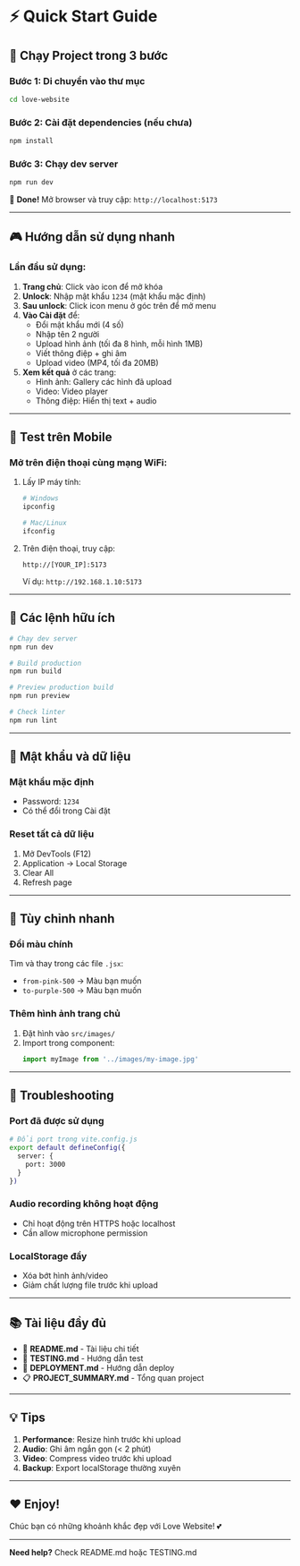 # ⚡ Quick Start Guide

## 🚀 Chạy Project trong 3 bước

### Bước 1: Di chuyển vào thư mục
```bash
cd love-website
```

### Bước 2: Cài đặt dependencies (nếu chưa)
```bash
npm install
```

### Bước 3: Chạy dev server
```bash
npm run dev
```

🎉 **Done!** Mở browser và truy cập: `http://localhost:5173`

---

## 🎮 Hướng dẫn sử dụng nhanh

### Lần đầu sử dụng:

1. **Trang chủ**: Click vào icon để mở khóa
2. **Unlock**: Nhập mật khẩu `1234` (mật khẩu mặc định)
3. **Sau unlock**: Click icon menu ở góc trên để mở menu
4. **Vào Cài đặt** để:
   - Đổi mật khẩu mới (4 số)
   - Nhập tên 2 người
   - Upload hình ảnh (tối đa 8 hình, mỗi hình 1MB)
   - Viết thông điệp + ghi âm
   - Upload video (MP4, tối đa 20MB)
5. **Xem kết quả** ở các trang:
   - Hình ảnh: Gallery các hình đã upload
   - Video: Video player
   - Thông điệp: Hiển thị text + audio

---

## 📱 Test trên Mobile

### Mở trên điện thoại cùng mạng WiFi:

1. Lấy IP máy tính:
   ```bash
   # Windows
   ipconfig
   
   # Mac/Linux
   ifconfig
   ```

2. Trên điện thoại, truy cập:
   ```
   http://[YOUR_IP]:5173
   ```
   
   Ví dụ: `http://192.168.1.10:5173`

---

## 🔧 Các lệnh hữu ích

```bash
# Chạy dev server
npm run dev

# Build production
npm run build

# Preview production build
npm run preview

# Check linter
npm run lint
```

---

## 📝 Mật khẩu và dữ liệu

### Mật khẩu mặc định
- Password: `1234`
- Có thể đổi trong Cài đặt

### Reset tất cả dữ liệu
1. Mở DevTools (F12)
2. Application → Local Storage
3. Clear All
4. Refresh page

---

## 🎨 Tùy chỉnh nhanh

### Đổi màu chính
Tìm và thay trong các file `.jsx`:
- `from-pink-500` → Màu bạn muốn
- `to-purple-500` → Màu bạn muốn

### Thêm hình ảnh trang chủ
1. Đặt hình vào `src/images/`
2. Import trong component:
   ```jsx
   import myImage from '../images/my-image.jpg'
   ```

---

## 🐛 Troubleshooting

### Port đã được sử dụng
```bash
# Đổi port trong vite.config.js
export default defineConfig({
  server: {
    port: 3000
  }
})
```

### Audio recording không hoạt động
- Chỉ hoạt động trên HTTPS hoặc localhost
- Cần allow microphone permission

### LocalStorage đầy
- Xóa bớt hình ảnh/video
- Giảm chất lượng file trước khi upload

---

## 📚 Tài liệu đầy đủ

- 📖 **README.md** - Tài liệu chi tiết
- 🧪 **TESTING.md** - Hướng dẫn test
- 🚀 **DEPLOYMENT.md** - Hướng dẫn deploy
- 📋 **PROJECT_SUMMARY.md** - Tổng quan project

---

## 💡 Tips

1. **Performance**: Resize hình trước khi upload
2. **Audio**: Ghi âm ngắn gọn (< 2 phút)
3. **Video**: Compress video trước khi upload
4. **Backup**: Export localStorage thường xuyên

---

## ❤️ Enjoy!

Chúc bạn có những khoảnh khắc đẹp với Love Website! 💕

---

**Need help?** Check README.md hoặc TESTING.md

